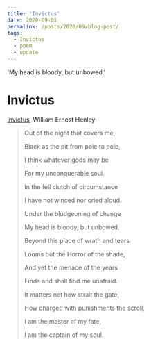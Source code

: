 ```yaml
---
title: 'Invictus'
date: 2020-09-01
permalink: /posts/2020/09/blog-post/
tags:
  - Invictus
  - poem
  - update
---
```


'My head is bloody, but unbowed.'

Invictus
======

[Invictus](https://www.poetryfoundation.org/poems/51642/invictus), William Ernest Henley

>
> Out of the night that covers me,
>
>    Black as the pit from pole to pole,
>
> I think whatever gods may be
>
>    For my unconquerable soul.
>
>
> In the fell clutch of circumstance
>
>    I have not winced nor cried aloud.
>
> Under the bludgeoning of change
>
>    My head is bloody, but unbowed.
>
>
> Beyond this place of wrath and tears
>
>    Looms but the Horror of the shade,
>
> And yet the menace of the years
>
>    Finds and shall find me unafraid.
>
>
> It matters not how strait the gate,
>
>    How charged with punishments the scroll,
>
> I am the master of my fate,
>
>    I am the captain of my soul.
>
